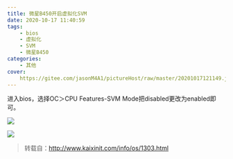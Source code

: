 ```yaml
---
title: 微星B450开启虚拟化SVM
date: 2020-10-17 11:40:59
tags: 
	- bios
	- 虚拟化
	- SVM
	- 微星B450
categories: 
	- 其他
cover:
	https://gitee.com/jasonM4A1/pictureHost/raw/master/20201017121149.jpg
---
```


进入bios，选择OC＞CPU Features-SVM Mode把disabled更改为enabled即可。

![](https://gitee.com/jasonM4A1/pictureHost/raw/master/20201017114302.png)

![](https://gitee.com/jasonM4A1/pictureHost/raw/master/20201017114419.jpg)

> 转载自：http://www.kaixinit.com/info/os/1303.html

